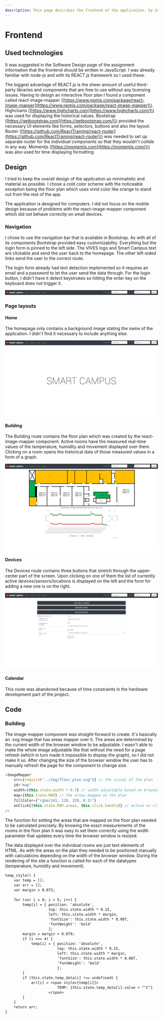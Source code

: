 ```yaml
---
description: This page describes the frontend of the application. by Gabriel Quirschfeld.
---
```


# Frontend

## Used technologies

It was suggested in the Software Design page of the assignment information that the frontend should be written in JavaScript. I was already familiar with node-js and with its REACT.js framework so I used these.

The biggest advantage of REACT.js is the sheer amount of useful third-party libraries and components that are free to use without any licensing issues. Having to design an interactive floor plan I found a component called react-image-mapper \([https://www.npmjs.com/package/react-image-mapper](https://www.npmjs.com/package/react-image-mapper)\). Highcharts \([https://www.highcharts.com](https://www.highcharts.com/)\) was used for displaying the historical values. Bootstrap \([https://getbootstrap.com](https://getbootstrap.com/)\) provided the necessary UI elements like forms, selectors, buttons and also the layout. Router \([https://github.com/ReactTraining/react-router](https://github.com/ReactTraining/react-router)\) was needed to set up separate router for the individual components so that they wouldn't collide in any way. Momentjs \([https://momentjs.com](https://momentjs.com/)\) was also used for time displaying formatting.

## Design

I tried to keep the overall design of the application as minimalistic and material as possible. I chose a cold color scheme with the noticeable exception being the floor plan which uses vivid color like orange to stand out from the rest of the app.

The application is designed for computers. I did not focus on the mobile design because of problems with the react-image-mapper component which did not behave correctly on small devices.

### Navigation

I chose to use the navigation bar that is available in Bootstrap. As with all of its components Bootstrap provided easy customizability. Everything but the login form is pinned to the left side. The VIVES logo and Smart Campus text are clickable and send the user back to the homepage. The other left-sided links send the user to the correct route.

The login form already had text detection implemented so it requires an email and a password to let the user send the data through. For the login button, I didn't have it detect keystrokes so hitting the enter key on the keyboard does not trigger it.

![The navbar](../.gitbook/assets/nav.png)

### Page layouts

#### Home

The homepage only contains a background image stating the name of the application. I didn't find it necessary to include anything else.

![The homepage](../.gitbook/assets/hmpg.png)

#### Building

The Building route contains the floor plan which was created by the react-image-mapper component. Active rooms have the measured real-time values of the temperature, humidity and movement displayed over them. Clicking on a room opens the historical data of those measured values in a form of a graph.

![](../.gitbook/assets/building.png)

#### Devices

The Devices route contains three buttons that stretch through the upper-center part of the screen. Upon clicking on one of them the list of currently active devices/sensors/locations is displayed on the left and the form for adding a new one is on the right.

![](../.gitbook/assets/devices.png)

#### Calendar

This route was abandoned because of time constraints in the hardware development part of the project.

## Code

### Building

The image-mapper component was straight-forward to create. It's basically an .svg image that has areas mapper over it. The areas are determined by the current width of the browser window to be adjustable. I wasn't able to make the whole image adjustable like that without the need for a page refresh \(which in turn made it impossible to display the graph\), so I did not make it so. After changing the size of the browser window the user has to manually refresh the page for the component to change size.

```javascript
<ImageMapper
    src={require("../img/floor_plan.svg")} // the visual of the plan
    id="map"
    width={this.state.width * 0.7} // width adjustable based on browser window width
    map={this.state.MAP} // the areas mapped on the plan
    fillColor={"rgba(141, 128, 229, 0.3)"}
    onClick{(this.state.MAP.areas, this.click_handle)} // action on clicking an area
/>
```

The function for setting the areas that are mapped on the floor plan needed to be calculated precisely. By knowing the exact measurements of the rooms in the floor plan it was easy to set them correctly using the width parameter that updates every time the browser window is resized.

The data displayed over the individual rooms are just text elements of HTML. As with the areas on the plan they needed to be positioned manually with calculations depending on the width of the browser window. During the rendering of the site a function is called for each of the datatypes \(temperature, humidity and movement\).

```text
temp_style() {
    var temp = [];
    var arr = [];
    var margin = 0.072;
    
    for (var i = 0; i < 5; i++) {
        temp[i] = { position: 'absolute',
                    top: this.state.width * 0.15,
                    left: this.state.width * margin,
                    'fontSize': this.state.width * 0.007,
                    'fontWeight': 'bold'
                    };
        margin = margin + 0.079;
        if (i === 4) {
            temp[i] = { position: 'absolute',
                        top: this.state.width * 0.15,
                        left: this.state.width * margin,
                        'fontSize': this.state.width * 0.007,
                        'fontWeight': 'bold'
                        };
        }
        if (this.state.temp_data[i] !== undefined) {
            arr[i] = <span style={temp[i]}>
                        TEMP: {this.state.temp_data[i].value + "°C"}
                    </span>
        }
    }
    return arr;
}
```


